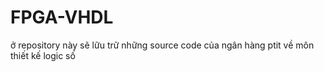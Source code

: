 # FPGA-VHDL
ở repository này sẽ lữu trữ những source code của ngân hàng ptit về môn thiết kế logic số
